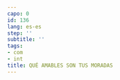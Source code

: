 ```yaml
---
capo: 0
id: 136
lang: es-es
step: ''
subtitle: ''
tags:
- com
- int
title: QUÉ AMABLES SON TUS MORADAS
---
```

